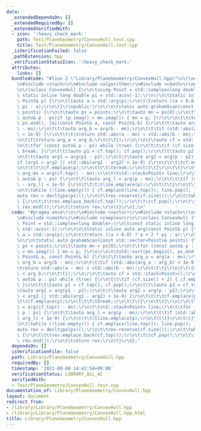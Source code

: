 ```yaml
---
data:
  _extendedDependsOn: []
  _extendedRequiredBy: []
  _extendedVerifiedWith:
  - icon: ':heavy_check_mark:'
    path: Test/PlaneGeometry/ConvexHull.test.cpp
    title: Test/PlaneGeometry/ConvexHull.test.cpp
  _isVerificationFailed: false
  _pathExtension: hpp
  _verificationStatusIcon: ':heavy_check_mark:'
  attributes:
    links: []
  bundledCode: "#line 2 \"Library/PlaneGeometry/ConvexHull.hpp\"\n\r\n#include <vector>\r\
    \n#include <stack>\r\n#include <algorithm>\r\n#include <cmath>\r\n#include <complex>\r\
    \n\r\nclass ConvexHull {\r\n\tusing Point = std::complex<long double>;\r\n\tconst\
    \ static inline long double pi = std::acos(-1);\r\n\r\n\tstatic inline auto arg(const\
    \ Point& p) {\r\n\t\tauto a = std::arg(p);\r\n\t\treturn ((a < 0.0) ? a + 2 *\
    \ pi : a);\r\n\t}\r\npublic:\r\n\r\n\tstatic auto grahamScan(const std::vector<Point>&\
    \ points) {\r\n\t\tauto ps = points;\r\n\t\tauto mn = ps[0];\r\n\t\tfor (const\
    \ auto& p : ps)if (p.imag() < mn.imag()) { mn = p; }\r\n\r\n\t\tstd::sort(ps.begin(),\
    \ ps.end(), [&](const Point& a, const Point& b) {\r\n\t\t\tauto arg_a = arg(a\
    \ - mn);\r\n\t\t\tauto arg_b = arg(b - mn);\r\n\t\t\tif (std::abs(arg_a - arg_b)\
    \ < 1e-9) {\r\n\t\t\t\treturn std::abs(a - mn) < std::abs(b - mn);\r\n\t\t\t}\r\
    \n\t\t\treturn arg_a < arg_b;\r\n\t\t});\r\n\r\n\t\tauto cf = std::stack<Point>();\r\
    \n\t\tfor (const auto& p : ps) while (true) {\r\n\t\t\tif (cf.size() < 2) { cf.emplace(p);\
    \ break; }\r\n\t\t\tauto p1 = cf.top(); cf.pop();\r\n\t\t\tauto p2 = cf.top();\r\
    \n\t\t\tauto arg1 = arg(p1 - p2);\r\n\t\t\tauto arg2 = arg(p - p2);\r\n\t\t\t\
    if (arg1 < arg2 || std::abs(arg1 - arg2) < 1e-9) {\r\n\t\t\t\tcf.emplace(p1);\r\
    \n\t\t\t\tcf.emplace(p);\r\n\t\t\t\tbreak;\r\n\t\t\t}\r\n\t\t}\r\n\r\n\t\tauto\
    \ arg_mx = arg(cf.top() - mn);\r\n\t\tstd::stack<Point> line;\r\n\t\tfor (const\
    \ auto& p : ps) {\r\n\t\t\tauto arg_l = arg(p - mn);\r\n\t\t\tif (std::abs(arg_mx\
    \ - arg_l) < 1e-9) {\r\n\t\t\t\tline.emplace(p);\r\n\t\t\t}\r\n\t\t}\r\n\t\tcf.pop();\r\
    \n\t\twhile (!line.empty()) { cf.emplace(line.top()); line.pop(); }\r\n\r\n\t\t\
    auto rev = decltype(ps)();\r\n\t\trev.reserve(cf.size());\r\n\t\twhile (!cf.empty())\
    \ {\r\n\t\t\trev.emplace_back(cf.top());\r\n\t\t\tcf.pop();\r\n\t\t}\r\n\t\tstd::reverse(rev.begin(),\
    \ rev.end());\r\n\t\treturn rev;\r\n\t}\r\n};\n"
  code: "#pragma once\r\n\r\n#include <vector>\r\n#include <stack>\r\n#include <algorithm>\r\
    \n#include <cmath>\r\n#include <complex>\r\n\r\nclass ConvexHull {\r\n\tusing\
    \ Point = std::complex<long double>;\r\n\tconst static inline long double pi =\
    \ std::acos(-1);\r\n\r\n\tstatic inline auto arg(const Point& p) {\r\n\t\tauto\
    \ a = std::arg(p);\r\n\t\treturn ((a < 0.0) ? a + 2 * pi : a);\r\n\t}\r\npublic:\r\
    \n\r\n\tstatic auto grahamScan(const std::vector<Point>& points) {\r\n\t\tauto\
    \ ps = points;\r\n\t\tauto mn = ps[0];\r\n\t\tfor (const auto& p : ps)if (p.imag()\
    \ < mn.imag()) { mn = p; }\r\n\r\n\t\tstd::sort(ps.begin(), ps.end(), [&](const\
    \ Point& a, const Point& b) {\r\n\t\t\tauto arg_a = arg(a - mn);\r\n\t\t\tauto\
    \ arg_b = arg(b - mn);\r\n\t\t\tif (std::abs(arg_a - arg_b) < 1e-9) {\r\n\t\t\t\
    \treturn std::abs(a - mn) < std::abs(b - mn);\r\n\t\t\t}\r\n\t\t\treturn arg_a\
    \ < arg_b;\r\n\t\t});\r\n\r\n\t\tauto cf = std::stack<Point>();\r\n\t\tfor (const\
    \ auto& p : ps) while (true) {\r\n\t\t\tif (cf.size() < 2) { cf.emplace(p); break;\
    \ }\r\n\t\t\tauto p1 = cf.top(); cf.pop();\r\n\t\t\tauto p2 = cf.top();\r\n\t\t\
    \tauto arg1 = arg(p1 - p2);\r\n\t\t\tauto arg2 = arg(p - p2);\r\n\t\t\tif (arg1\
    \ < arg2 || std::abs(arg1 - arg2) < 1e-9) {\r\n\t\t\t\tcf.emplace(p1);\r\n\t\t\
    \t\tcf.emplace(p);\r\n\t\t\t\tbreak;\r\n\t\t\t}\r\n\t\t}\r\n\r\n\t\tauto arg_mx\
    \ = arg(cf.top() - mn);\r\n\t\tstd::stack<Point> line;\r\n\t\tfor (const auto&\
    \ p : ps) {\r\n\t\t\tauto arg_l = arg(p - mn);\r\n\t\t\tif (std::abs(arg_mx -\
    \ arg_l) < 1e-9) {\r\n\t\t\t\tline.emplace(p);\r\n\t\t\t}\r\n\t\t}\r\n\t\tcf.pop();\r\
    \n\t\twhile (!line.empty()) { cf.emplace(line.top()); line.pop(); }\r\n\r\n\t\t\
    auto rev = decltype(ps)();\r\n\t\trev.reserve(cf.size());\r\n\t\twhile (!cf.empty())\
    \ {\r\n\t\t\trev.emplace_back(cf.top());\r\n\t\t\tcf.pop();\r\n\t\t}\r\n\t\tstd::reverse(rev.begin(),\
    \ rev.end());\r\n\t\treturn rev;\r\n\t}\r\n};"
  dependsOn: []
  isVerificationFile: false
  path: Library/PlaneGeometry/ConvexHull.hpp
  requiredBy: []
  timestamp: '2021-08-08 14:42:54+09:00'
  verificationStatus: LIBRARY_ALL_AC
  verifiedWith:
  - Test/PlaneGeometry/ConvexHull.test.cpp
documentation_of: Library/PlaneGeometry/ConvexHull.hpp
layout: document
redirect_from:
- /library/Library/PlaneGeometry/ConvexHull.hpp
- /library/Library/PlaneGeometry/ConvexHull.hpp.html
title: Library/PlaneGeometry/ConvexHull.hpp
---
```

